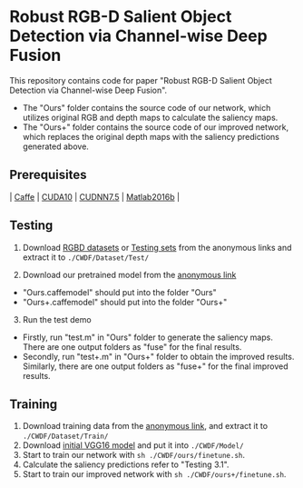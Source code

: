 # Robust RGB-D Salient Object Detection via Channel-wise Deep Fusion

This repository contains code for paper "Robust RGB-D Salient Object Detection via Channel-wise Deep Fusion".
* The "Ours" folder contains the source code of our network, which utilizes original RGB and depth maps to calculate the saliency maps.
* The "Ours+" folder contains the source code of our improved network, which replaces the original depth maps with the saliency predictions generated above.

## Prerequisites
| [Caffe](https://github.com/BVLC/caffe) | [CUDA10](https://developer.nvidia.com/cuda-downloads) | [CUDNN7.5](https://docs.nvidia.com/deeplearning/sdk/cudnn-install/) | [Matlab2016b](https://www.mathworks.com/) |

## Testing
1. Download [RGBD datasets](https://drive.google.com/open?id=1DSJh3Tx_L48QPPXwtdTmNz3LELovAJpm) or [Testing sets](https://drive.google.com/open?id=1--_tAMlg_aUe_Qlub3H5oTQ2qGdqX-CW) from the anonymous links and extract it to `./CWDF/Dataset/Test/`

2. Download our pretrained model from the [anonymous link](https://drive.google.com/open?id=19X4D3k1P7PUWsn6Y6mq6vtk4lsmbLmgB)
* "Ours.caffemodel" should put into the folder "Ours"
* "Ours+.caffemodel" should put into the folder "Ours+"

3. Run the test demo
* Firstly, run "test.m" in "Ours" folder to generate the saliency maps. There are one output folders as "fuse" for the final results.
* Secondly, run "test+.m" in "Ours+" folder to obtain the improved results. Similarly, there are one output folders as "fuse+" for the final improved results.

## Training
1. Download training data from the [anonymous link](https://drive.google.com/file/d/1tmGjqfIAO2cTDZ8QmHXsUlBfZPTbtVeU/view?usp=sharing), and extract it to `./CWDF/Dataset/Train/`
2. Download [initial VGG16 model](https://drive.google.com/open?id=1GzhdJuPNtRCxnnK0AWpFHeb5jwMPJ6HK) and put it into `./CWDF/Model/`
3. Start to train our network with `sh ./CWDF/ours/finetune.sh`.
4. Calculate the saliency predictions refer to "Testing 3.1".
5. Start to train our improved network with `sh ./CWDF/ours+/finetune.sh`.
